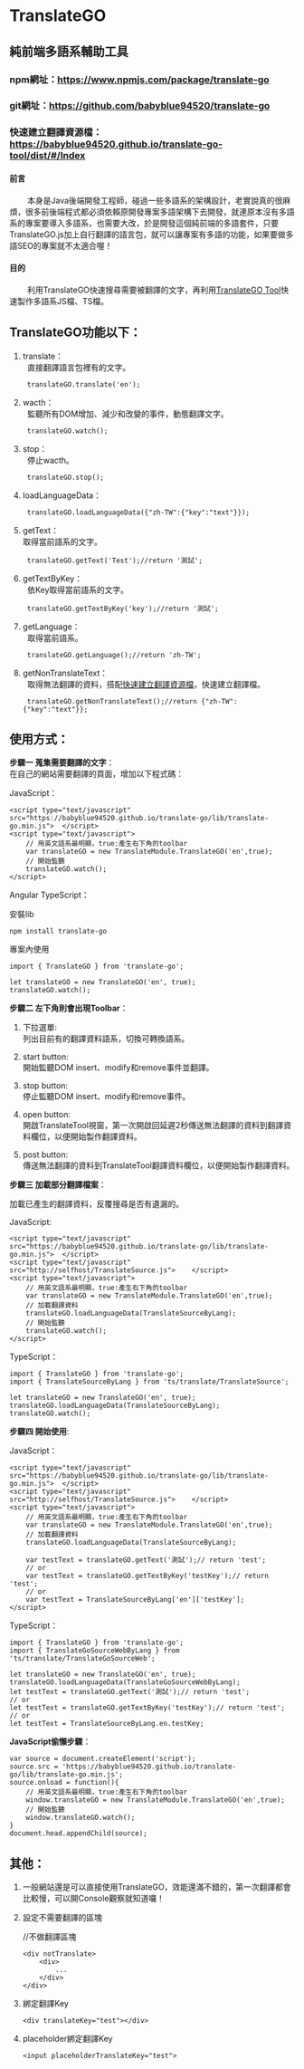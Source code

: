 # TranslateGO
## 純前端多語系輔助工具
### npm網址：https://www.npmjs.com/package/translate-go
### git網址：https://github.com/babyblue94520/translate-go
### 快速建立翻譯資源檔：https://babyblue94520.github.io/translate-go-tool/dist/#/Index
#### 前言

&nbsp;&nbsp;&nbsp;&nbsp;&nbsp;&nbsp;&nbsp;&nbsp;本身是Java後端開發工程師，碰過一些多語系的架構設計，老實說真的很麻煩，很多前後端程式都必須依賴原開發專案多語架構下去開發，就連原本沒有多語系的專案要導入多語系，也需要大改，於是開發這個純前端的多語套件，只要 TranslateGO.js加上自行翻譯的語言包，就可以讓專案有多語的功能，如果要做多語SEO的專案就不太適合喔！


#### 目的

&nbsp;&nbsp;&nbsp;&nbsp;&nbsp;&nbsp;&nbsp;&nbsp;利用TranslateGO快速搜尋需要被翻譯的文字，再利用[TranslateGO Tool](https://babyblue94520.github.io/translate-go-tool/dist/#/Index)快速製作多語系JS檔、TS檔。  


## TranslateGO功能以下：

1. translate：  
  	直接翻譯語言包裡有的文字。
    
		translateGO.translate('en');

2. wacth：  
  	監聽所有DOM增加、減少和改變的事件，動態翻譯文字。  
    
 		translateGO.watch();

3. stop：  
  	停止wacth。  
	
 		translateGO.stop();
		
4. loadLanguageData：  
 	
		translateGO.loadLanguageData({"zh-TW":{"key":"text"}});

5. getText：  
	取得當前語系的文字。  

		translateGO.getText('Test');//return '測試';
    
6. getTextByKey：  
  	依Key取得當前語系的文字。  
 	
 		translateGO.getTextByKey('key');//return '測試';

7. getLanguage：  
  	取得當前語系。  
 	
 		translateGO.getLanguage();//return 'zh-TW';

8. getNonTranslateText：  
  	取得無法翻譯的資料，搭配[快速建立翻譯資源檔](https://babyblue94520.github.io/translate-go-tool/dist/#/Index)，快速建立翻譯檔。  
 	
 		translateGO.getNonTranslateText();//return {"zh-TW":{"key":"text"}};
    

## 使用方式：

__步驟一 蒐集需要翻譯的文字__：  
在自己的網站需要翻譯的頁面，增加以下程式碼：

JavaScript：

	<script type="text/javascript" src="https://babyblue94520.github.io/translate-go/lib/translate-go.min.js">	</script>
	<script type="text/javascript">
    	// 用英文語系最明顯，true:產生右下角的toolbar
		var translateGO = new TranslateModule.TranslateGO('en',true);
        // 開始監聽
		translateGO.watch();
	</script>
    
Angular TypeScript：  

安裝lib

	npm install translate-go  

專案內使用

	import { TranslateGO } from 'translate-go';

	let translateGO = new TranslateGO('en', true);
	translateGO.watch();


__步驟二 左下角則會出現Toolbar__：  
 
1. 下拉選單:  
列出目前有的翻譯資料語系，切換可轉換語系。


2. start button:  
開始監聽DOM insert、modify和remove事件並翻譯。


3. stop button:  
停止監聽DOM insert、modify和remove事件。


4. open button:  
開啟TranslateTool視窗，第一次開啟回延遲2秒傳送無法翻譯的資料到翻譯資料欄位，以便開始製作翻譯資料。
	
    
5. post button:  
傳送無法翻譯的資料到TranslateTool翻譯資料欄位，以便開始製作翻譯資料。


__步驟三 加載部分翻譯檔案__：  

加載已產生的翻譯資料，反覆搜尋是否有遺漏的。

JavaScript:

	<script type="text/javascript" src="https://babyblue94520.github.io/translate-go/lib/translate-go.min.js">	</script>
    <script type="text/javascript" src="http://selfhost/TranslateSource.js">	</script>
	<script type="text/javascript">
    	// 用英文語系最明顯，true:產生右下角的toolbar
		var translateGO = new TranslateModule.TranslateGO('en',true);
        // 加載翻譯資料
    	translateGO.loadLanguageData(TranslateSourceByLang);
        // 開始監聽
		translateGO.watch();
	</script>
    
TypeScript：  

	import { TranslateGO } from 'translate-go';
	import { TranslateSourceByLang } from 'ts/translate/TranslateSource';

	let translateGO = new TranslateGO('en', true);
	translateGO.loadLanguageData(TranslateSourceByLang);
	translateGO.watch();
	
__步驟四 開始使用__:

JavaScript：  

	<script type="text/javascript" src="https://babyblue94520.github.io/translate-go/lib/translate-go.min.js">	</script>
    <script type="text/javascript" src="http://selfhost/TranslateSource.js">	</script>
	<script type="text/javascript">
    	// 用英文語系最明顯，true:產生右下角的toolbar
		var translateGO = new TranslateModule.TranslateGO('en',true);
        // 加載翻譯資料
    	translateGO.loadLanguageData(TranslateSourceByLang);
        
        var testText = translateGO.getText('測試');// return 'test';
        // or
        var testText = translateGO.getTextByKey('testKey');// return 'test';
        // or
        var testText = TranslateSourceByLang['en']['testKey'];
	</script>

TypeScript：  

	import { TranslateGO } from 'translate-go';
	import { TranslateGoSourceWebByLang } from 'ts/translate/TranslateGoSourceWeb';

	let translateGO = new TranslateGO('en', true);
	translateGO.loadLanguageData(TranslateGoSourceWebByLang);
	let testText = translateGO.getText('測試');// return 'test';
    // or
    let testText = translateGO.getTextByKey('testKey');// return 'test';
    // or
    let testText = TranslateSourceByLang.en.testKey;


__JavaScript偷懶步驟__： 

	var source = document.createElement('script');
    source.src = 'https://babyblue94520.github.io/translate-go/lib/translate-go.min.js';
    source.onload = function(){
    	// 用英文語系最明顯，true:產生右下角的toolbar
		window.translateGO = new TranslateModule.TranslateGO('en',true);
        // 開始監聽
		window.translateGO.watch();
    }
    document.head.appendChild(source);
    
## 其他：
1. 一般網站還是可以直接使用TranslateGO，效能還滿不錯的，第一次翻譯都會比較慢，可以開Console觀察就知道囉！
2. 設定不需要翻譯的區塊

	//不做翻譯區塊
	```
	<div notTranslate>
		<div>
			...
		</div>
	</div>
	```
	
3. 綁定翻譯Key

	```
	<div translateKey="test"></div>
	```

4. placeholder綁定翻譯Key

	```
	<input placeholderTranslateKey="test">
	```
